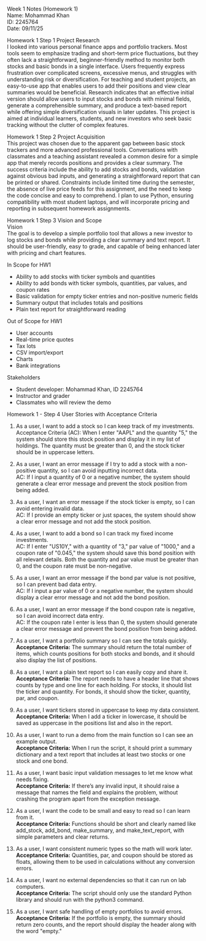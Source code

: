 Week 1  Notes (Homework 1)  
Name: Mohammad Khan  
ID: 2245764  
Date: 09/11/25  

Homework 1  Step 1 Project Research  
I looked into various personal finance apps and portfolio trackers. Most tools seem to emphasize trading and short-term price fluctuations, but they often lack a straightforward, beginner-friendly method to monitor both stocks and basic bonds in a single interface. Users frequently express frustration over complicated screens, excessive menus, and struggles with understanding risk or diversification. For teaching and student projects, an easy-to-use app that enables users to add their positions and view clear summaries would be beneficial. Research indicates that an effective initial version should allow users to input stocks and bonds with minimal fields, generate a comprehensible summary, and produce a text-based report while offering simple diversification visuals in later updates. This project is aimed at individual learners, students, and new investors who seek basic tracking without the clutter of complex features.

Homework 1  Step 2 Project Acquisition  
This project was chosen due to the apparent gap between basic stock trackers and more advanced professional tools. Conversations with classmates and a teaching assistant revealed a common desire for a simple app that merely records positions and provides a clear summary. The success criteria include the ability to add stocks and bonds, validation against obvious bad inputs, and generating a straightforward report that can be printed or shared. Constraints include limited time during the semester, the absence of live price feeds for this assignment, and the need to keep the code concise and easy to comprehend. I plan to use Python, ensuring compatibility with most student laptops, and will incorporate pricing and reporting in subsequent homework assignments.

Homework 1  Step 3 Vision and Scope  
Vision  
The goal is to develop a simple portfolio tool that allows a new investor to log stocks and bonds while providing a clear summary and text report. It should be user-friendly, easy to grade, and capable of being enhanced later with pricing and chart features.

In Scope for HW1  
- Ability to add stocks with ticker symbols and quantities  
- Ability to add bonds with ticker symbols, quantities, par values, and coupon rates  
- Basic validation for empty ticker entries and non-positive numeric fields  
- Summary output that includes totals and positions  
- Plain text report for straightforward reading  

Out of Scope for HW1  
- User accounts  
- Real-time price quotes  
- Tax lots  
- CSV import/export  
- Charts  
- Bank integrations  

Stakeholders  
- Student developer: Mohammad Khan, ID 2245764  
- Instructor and grader  
- Classmates who will review the demo   

Homework 1 - Step 4 User Stories with Acceptance Criteria

1. As a user, I want to add a stock so I can keep track of my investments.  
   Acceptance Criteria (AC): When I enter "AAPL" and the quantity "5," the system should store this stock position and display it in my list of holdings. The quantity must be greater than 0, and the stock ticker should be in uppercase letters.

2. As a user, I want an error message if I try to add a stock with a non-positive quantity, so I can avoid inputting incorrect data.  
   AC: If I input a quantity of 0 or a negative number, the system should generate a clear error message and prevent the stock position from being added.

3. As a user, I want an error message if the stock ticker is empty, so I can avoid entering invalid data.  
   AC: If I provide an empty ticker or just spaces, the system should show a clear error message and not add the stock position.

4. As a user, I want to add a bond so I can track my fixed income investments.  
   AC: If I enter "US10Y," with a quantity of "3," par value of "1000," and a coupon rate of "0.045," the system should save this bond position with all relevant details. Both the quantity and par value must be greater than 0, and the coupon rate must be non-negative.

5. As a user, I want an error message if the bond par value is not positive, so I can prevent bad data entry.  
   AC: If I input a par value of 0 or a negative number, the system should display a clear error message and not add the bond position.

6. As a user, I want an error message if the bond coupon rate is negative, so I can avoid incorrect data entry.  
   AC: If the coupon rate I enter is less than 0, the system should generate a clear error message and prevent the bond position from being added.

7. As a user, I want a portfolio summary so I can see the totals quickly.  
**Acceptance Criteria:** The summary should return the total number of items, which counts positions for both stocks and bonds, and it should also display the list of positions.

8. As a user, I want a plain text report so I can easily copy and share it.  
**Acceptance Criteria:** The report needs to have a header line that shows counts by type and one line for each holding. For stocks, it should list the ticker and quantity. For bonds, it should show the ticker, quantity, par, and coupon.

9. As a user, I want tickers stored in uppercase to keep my data consistent.  
**Acceptance Criteria:** When I add a ticker in lowercase, it should be saved as uppercase in the positions list and also in the report.

10. As a user, I want to run a demo from the main function so I can see an example output.  
**Acceptance Criteria:** When I run the script, it should print a summary dictionary and a text report that includes at least two stocks or one stock and one bond.

11. As a user, I want basic input validation messages to let me know what needs fixing.  
**Acceptance Criteria:** If there’s any invalid input, it should raise a message that names the field and explains the problem, without crashing the program apart from the exception message.

12. As a user, I want the code to be small and easy to read so I can learn from it.  
**Acceptance Criteria:** Functions should be short and clearly named like add_stock, add_bond, make_summary, and make_text_report, with simple parameters and clear returns.

13. As a user, I want consistent numeric types so the math will work later.  
**Acceptance Criteria:** Quantities, par, and coupon should be stored as floats, allowing them to be used in calculations without any conversion errors.

14. As a user, I want no external dependencies so that it can run on lab computers.  
**Acceptance Criteria:** The script should only use the standard Python library and should run with the python3 command.

15. As a user, I want safe handling of empty portfolios to avoid errors.  
**Acceptance Criteria:** If the portfolio is empty, the summary should return zero counts, and the report should display the header along with the word "empty." 

